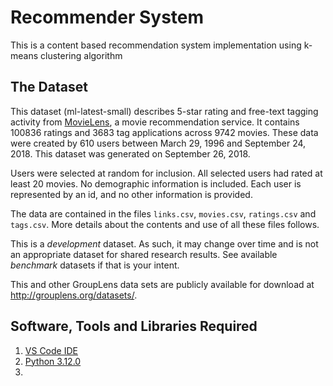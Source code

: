 # Recommender System

This is a content based recommendation system implementation using k-means clustering algorithm

## The Dataset

This dataset (ml-latest-small) describes 5-star rating and free-text tagging activity from [MovieLens](http://movielens.org), a movie recommendation service. It contains 100836 ratings and 3683 tag applications across 9742 movies. These data were created by 610 users between March 29, 1996 and September 24, 2018. This dataset was generated on September 26, 2018.

Users were selected at random for inclusion. All selected users had rated at least 20 movies. No demographic information is included. Each user is represented by an id, and no other information is provided.

The data are contained in the files `links.csv`, `movies.csv`, `ratings.csv` and `tags.csv`. More details about the contents and use of all these files follows.

This is a _development_ dataset. As such, it may change over time and is not an appropriate dataset for shared research results. See available _benchmark_ datasets if that is your intent.

This and other GroupLens data sets are publicly available for download at <http://grouplens.org/datasets/>.

## Software, Tools and Libraries Required

1. [VS Code IDE](https://code.visualstudio.com/)
2. [Python 3.12.0](https://www.python.org/downloads/)
3.
